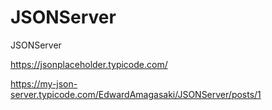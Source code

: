 # JSONServer
JSONServer

https://jsonplaceholder.typicode.com/

https://my-json-server.typicode.com/EdwardAmagasaki/JSONServer/posts/1


